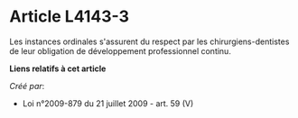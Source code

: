 # Article L4143-3

Les instances ordinales s'assurent du respect par les chirurgiens-dentistes de leur obligation de développement professionnel
continu.

**Liens relatifs à cet article**

_Créé par_:

  - Loi n°2009-879 du 21 juillet 2009 - art. 59 (V)
